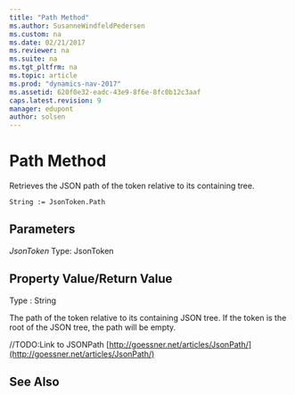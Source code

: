```yaml
---
title: "Path Method"
ms.author: SusanneWindfeldPedersen
ms.custom: na
ms.date: 02/21/2017
ms.reviewer: na
ms.suite: na
ms.tgt_pltfrm: na
ms.topic: article
ms.prod: "dynamics-nav-2017"
ms.assetid: 620f0e32-eadc-43e9-8f6e-8fc0b12c3aaf
caps.latest.revision: 9
manager: edupont
author: solsen
---
```


# Path Method

Retrieves the JSON path of the token relative to its containing tree. 

```
String := JsonToken.Path
```

## Parameters
*JsonToken*
Type: JsonToken

## Property Value/Return Value
Type : String

The path of the token relative to its containing JSON tree.
If the token is the root of the JSON tree, the path will be empty.

//TODO:Link to JSONPath
[http://goessner.net/articles/JsonPath/](http://goessner.net/articles/JsonPath/)

## See Also